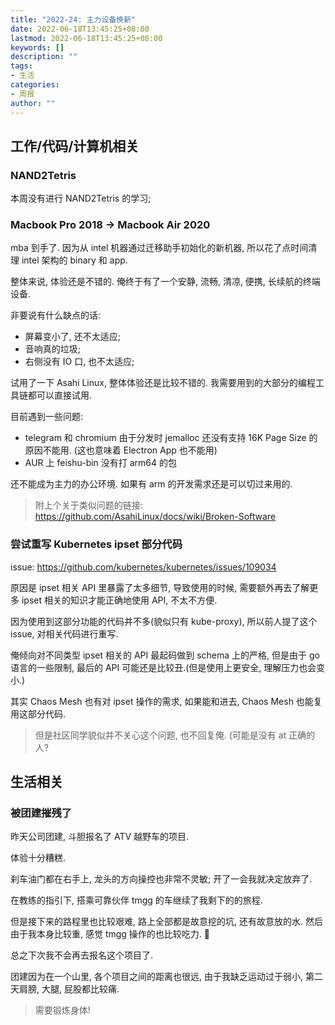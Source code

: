 ```yaml
---
title: "2022-24: 主力设备换新"
date: 2022-06-18T13:45:25+08:00
lastmod: 2022-06-18T13:45:25+08:00
keywords: []
description: ""
tags:
- 生活
categories:
- 周报
author: ""
---
```


## 工作/代码/计算机相关

### NAND2Tetris

本周没有进行 NAND2Tetris 的学习;

### Macbook Pro 2018 -> Macbook Air 2020

mba 到手了. 因为从 intel 机器通过迁移助手初始化的新机器, 所以花了点时间清理 intel 架构的 binary 和 app.

整体来说, 体验还是不错的. 俺终于有了一个安静, 流畅, 清凉, 便携, 长续航的终端设备.

非要说有什么缺点的话:

- 屏幕变小了, 还不太适应;
- 音响真的垃圾;
- 右侧没有 IO 口, 也不太适应;

试用了一下 Asahi Linux, 整体体验还是比较不错的. 我需要用到的大部分的编程工具链都可以直接试用.

目前遇到一些问题:

- telegram 和 chromium 由于分发时 jemalloc 还没有支持 16K Page Size 的原因不能用. (这也意味着 Electron App 也不能用)
- AUR 上 feishu-bin 没有打 arm64 的包

还不能成为主力的办公环境. 如果有 arm 的开发需求还是可以切过来用的.

> 附上个关于类似问题的链接: https://github.com/AsahiLinux/docs/wiki/Broken-Software

### 尝试重写 Kubernetes ipset 部分代码

issue: https://github.com/kubernetes/kubernetes/issues/109034

原因是 ipset 相关 API 里暴露了太多细节, 导致使用的时候, 需要额外再去了解更多 ipset 相关的知识才能正确地使用 API, 不太不方便.

因为使用到这部分功能的代码并不多(貌似只有 kube-proxy), 所以前人提了这个 issue, 对相关代码进行重写.

俺倾向对不同类型 ipset 相关的 API 最起码做到 schema 上的严格, 但是由于 go 语言的一些限制, 最后的 API 可能还是比较丑.(但是使用上更安全, 理解压力也会变小.)

其实 Chaos Mesh 也有对 ipset 操作的需求, 如果能和进去, Chaos Mesh 也能复用这部分代码.

> 但是社区同学貌似并不关心这个问题, 也不回复俺. (可能是没有 at 正确的人?

## 生活相关

### 被团建摧残了

昨天公司团建, 斗胆报名了 ATV 越野车的项目.

体验十分糟糕.

刹车油门都在右手上, 龙头的方向操控也非常不灵敏; 开了一会我就决定放弃了.

在教练的指引下, 搭乘可靠伙伴 tmgg 的车继续了我剩下的的旅程.

但是接下来的路程里也比较艰难, 路上全部都是故意挖的坑, 还有故意放的水. 然后由于我本身比较重, 感觉 tmgg 操作的也比较吃力. 🙈

总之下次我不会再去报名这个项目了.

团建因为在一个山里, 各个项目之间的距离也很远, 由于我缺乏运动过于弱小, 第二天肩膀, 大腿, 屁股都比较痛.

> 需要锻炼身体!
